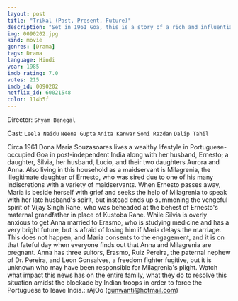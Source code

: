 ```yaml
---
layout: post
title: "Trikal (Past, Present, Future)"
description: "Set in 1961 Goa, this is a story of a rich and influential Goan family and what happens to them over a period of time. The movie is narrated in past-tense by one of the friends of the family..."
img: 0090202.jpg
kind: movie
genres: [Drama]
tags: Drama 
language: Hindi
year: 1985
imdb_rating: 7.0
votes: 215
imdb_id: 0090202
netflix_id: 60021548
color: 114b5f
---
```

Director: `Shyam Benegal`  

Cast: `Leela Naidu` `Neena Gupta` `Anita Kanwar` `Soni Razdan` `Dalip Tahil` 

Circa 1961 Dona Maria Souzasoares lives a wealthy lifestyle in Portuguese-occupied Goa in post-independent India along with her husband, Ernesto; a daughter, Silvia, her husband, Lucio, and their two daughters Aurora and Anna. Also living in this household as a maidservant is Milagrenia, the illegitimate daughter of Ernesto, who was sired due to one of his many indiscretions with a variety of maidservants. When Ernesto passes away, Maria is beside herself with grief and seeks the help of Milagrenia to speak with her late husband's spirit, but instead ends up summoning the vengeful spirit of Vijay Singh Rane, who was beheaded at the behest of Ernesto's maternal grandfather in place of Kustoba Rane. While Silvia is overly anxious to get Anna married to Erasmo, who is studying medicine and has a very bright future, but is afraid of losing him if Maria delays the marriage. This does not happen, and Maria consents to the engagement, and it is on that fateful day when everyone finds out that Anna and Milagrenia are pregnant. Anna has three suitors, Erasmo, Ruiz Pereira, the paternal nephew of Dr. Pereira, and Leon Gonsalves, a freedom fighter fugitive, but it is unknown who may have been responsible for Milagrenia's plight. Watch what impact this news has on the entire family, what they do to resolve this situation amidst the blockade by Indian troops in order to force the Portuguese to leave India.::rAjOo (gunwanti@hotmail.com)